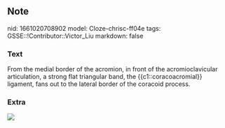 ## Note
nid: 1661020708902
model: Cloze-chrisc-ff04e
tags: GSSE::!Contributor::Victor_Liu
markdown: false

### Text
From the medial border of the acromion, in front of the acromioclavicular articulation, a strong flat triangular band, the {{c1::coracoacromial}} ligament, fans out to the lateral border of the coracoid process.

### Extra
<img src="Gray326.png">

